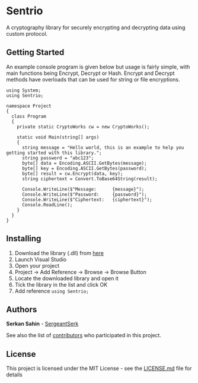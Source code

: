 # Sentrio
A cryptography library for securely encrypting and decrypting data using custom protocol.

## Getting Started
An example console program is given below but usage is fairly simple, with main functions being Encrypt, Decrypt or Hash. Encrypt and Decrypt methods have overloads that can be used for string or file encryptions.
```
using System;
using Sentrio;

namespace Project
{
  class Program
  {
    private static CryptoWorks cw = new CryptoWorks();
    
    static void Main(string[] args)
    {
      string message = "Hello world, this is an example to help you getting started with this library.";
      string password = "abc123";
      byte[] data = Encoding.ASCII.GetBytes(message);
      byte[] key = Encoding.ASCII.GetBytes(password);
      byte[] result = cw.Encrypt(data, key);
      string ciphertext = Convert.ToBase64String(result);
      
      Console.WriteLine($"Message:      {message}");
      Console.WriteLine($"Password:     {password}");
      Console.WriteLine($"Ciphertext:   {ciphertext}");
      Console.ReadLine();
    }
  }
}
```

## Installing

1. Download the library (.dll) from [here](https://github.com/SergeantSerk/Sentrio/releases "Sentrio Releases")
2. Launch Visual Studio
3. Open your project
4. Project -> Add Reference -> Browse -> Browse Button
5. Locate the downloaded library and open it
6. Tick the library in the list and click OK
7. Add reference `using Sentrio;`

## Authors

**Serkan Sahin** - [SergeantSerk](https://github.com/SergeantSerk)

See also the list of [contributors](https://github.com/SergeantSerk/Sentrio/graphs/contributors) who participated in this project.

## License

This project is licensed under the MIT License - see the [LICENSE.md](LICENSE.md) file for details
